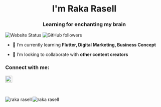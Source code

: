 <h1 align="center">I'm Raka Rasell</h1>
<h3 align="center">Learning for enchanting my brain</h3>


![Website Status](https://img.shields.io/website?style=for-the-badge&up_message=ONLINE&url=https%3A%2F%2Fraselldev.github.io)
![GitHub followers](https://img.shields.io/github/followers/raselldev?logo=GitHub&style=for-the-badge)

- 🌱 I’m currently learning **Flutter, Digital Marketing, Business Concept**

- 👯 I’m looking to collaborate with **other content creators**


### Connect with me:

<a href="https://www.linkedin.com/in/rrsll/" target="blank"><img src="https://cdn.jsdelivr.net/npm/simple-icons@3.0.1/icons/linkedin.svg" alt="raka rasell" height="22" width="22" /></a>

<br />


<p><img align="left" src="https://github-readme-stats.vercel.app/api/top-langs/?username=raselldev&layout=compact&hide=html" alt="raka rasell" /></p>

<p><img align="center" src="https://github-readme-stats.vercel.app/api?username=raselldev&show_icons=true" alt="raka rasell" /></p>


